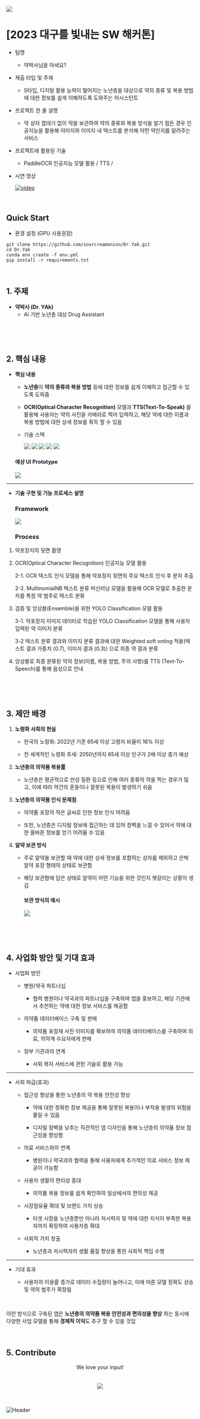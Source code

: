 <a href="./asset/figure5.png"><img src="./asset/figure5.png"></a>

# [2023 대구를 빛내는 SW 해커톤] 

- 팀명

  - 약박사님을 아세요?

- 제출 타입 및 주제
  
  - S타입, 디지털 활용 능력이 떨어지는 노년층을 대상으로 약의 종류 및 복용 방법에 대한 정보를 쉽게 이해하도록 도와주는 어시스턴트

- 프로젝트 한 줄 설명
  
  - 약 상자 껍데기 없이 약을 보관하여 약의 종류와 복용 방식을 알기 힘든 경우 인공지능을 활용해 이미지와 이미지 내 텍스트를 분석해 어떤 약인지를 알려주는 서비스 


- 프로젝트에 활용된 기술
  
  - PaddleOCR 인공지능 모델 활용 / TTS / 

- 시연 영상

    [![video](./asset/figure6.png)](https://www.youtube.com/watch?v=nV2U9PTMvBE?t=0s) 

<br/>

## Quick Start
- 환경 설정 (GPU 사용권장)
```
git clone https://github.com/sourcreamonion/Dr.Yak.git
cd Dr.Yak
conda env create -f env.yml
pip install -r requirements.txt
```
<br/>

## 1. 주제
- __약박사 (Dr. YAk)__
    - AI 기반 노년층 대상 Drug Assistant
<br/>
<br/>
<br/>

## 2. 핵심 내용
- __핵심 내용__

    - **노년층**이 **약의 종류와 복용 방법** 등에 대한 정보를 쉽게 이해하고 접근할 수 있도록 도와줌

    - __OCR(Optical Character Recognition)__ 모델과 __TTS(Text-To-Speak)__ 를 활용해 사용자는 약의 사진을 카메라로 찍어 입력하고, 해당 약에 대한 이름과 복용 방법에 대한 상세 정보를 획득 할 수 있음


    - 기술 스택

        <a href="https://www.python.org/"><img src="https://img.shields.io/badge/python-3776AB?style=for-the-badge&logo=python&logoColor=white"></a> <a href="https://www.w3schools.com/html/"><img src="https://img.shields.io/badge/html5-E34F26?style=for-the-badge&logo=html5&logoColor=white"></a> <a href="https://javascript.info/"><img src="https://img.shields.io/badge/javascript-F7DF1E?style=for-the-badge&logo=javascript&logoColor=black"></a> <a href="https://flask-docs-kr.readthedocs.io/ko/latest/quickstart.html"><img src="https://img.shields.io/badge/flask-000000?style=for-the-badge&logo=flask&logoColor=white"></a> <a href="https://www.w3schools.com/css/"><img src="https://img.shields.io/badge/css-1572B6?style=for-the-badge&logo=css3&logoColor=white"></a>

    #### 예상 UI Prototype

    <a href="./asset/figure1.png"><img src="./asset/figure1.png"></a>

***

- __기술 구현 및 기능 프로세스 설명__

    ### __Framework__

    <a href="./asset/figure2.png"><img src="./asset/figure2.png"></a>

    ### __Process__

1. 약포장지의 뒷면 촬영

2. OCR(Optical Character Recognition) 인공지능 모델 활용

    2-1. OCR 텍스트 인식 모델을 통해 약포장지 뒷면의 주요 텍스트 인식 후 문자 추출

    2-2. MultinomialNB 텍스트 분류 머신러닝 모델을 활용해 OCR 모델로 추출한 문자를 특정 약 범주로 텍스트 분류

3.  검증 및 앙상블(Ensemble)을 위한 YOLO Classification 모델 활용 

    3-1. 약포장지 이미지 데이터로 학습된 YOLO Classification 모델을 통해 사용자 입력된 약 이미지 분류

    3-2 텍스트 분류 결과와 이미지 분류 결과에 대한 Weighted soft voting 적용(텍스트 결과 가중치 (0.7), 이미지 결과 (0.3)) 으로 최종 약 결과 분류

4.  앙상블로 최종 분류된 약의 정보(이름, 복용 방법, 주의 사항)를 TTS (Text-To-Speech)를 통해 음성으로 안내


<br/>
<br/>
<br/>

## 3. 제안 배경
1. **노령화 사회의 현실**

    - 한국의 노령화: 2022년 기준 65세 이상 고령자 비율이 16% 이상

    - 전 세계적인 노령화 추세: 2050년까지 65세 이상 인구가 2배 이상 증가 예상

2. **노년층의 의약품 복용률**

    - 노년층은 평균적으로 만성 질환 등으로 인해 여러 종류의 약을 먹는 경우가 많고, 이에 따라 약간의 혼동이나 잘못된 복용이 발생하기 쉬움

3. **노년층의 의약품 인식 문제점**

    - 의약품 포장의 작은 글씨로 인한 정보 인식 어려움

    - 또한, 노년층은 디지털 정보에 접근하는 데 있어 장벽을 느낄 수 있어서 약에 대한 올바른 정보를 얻기 어려울 수 있음

4. **알약 보관 방식**

    - 주로 알약을 보관할 때 약에 대한 상세 정보를 포함하는 상자를 제외하고 은박 알약 포장 형태의 상태로 보관함

    - 해당 보관함에 담은 상태로 알약이 어떤 기능을 위한 것인지 헷갈리는 상황이 생김


        #### 보관 방식의 예시
        <a href="./asset/figure3.png"><img src="./asset/figure3.png"></a>  
<br/>
<br/>
<br/>

## 4. 사업화 방안 및 기대 효과
- 사업화 방안

    - 병원/약국 파트너십

        - 협력 병원이나 약국과의 파트너십을 구축하여 앱을 홍보하고, 해당 기관에서 추천하는 약에 대한 정보 서비스를 제공함

    - 의약품 데이터베이스 구축 및 판매

        - 의약품 포장재 사진 이미지를 확보하여 의약품 데이터베이스를 구축하여 의료, 의약계 수요자에게 판매

    - 정부 기관과의 연계

        - 사회 복지 서비스에 관한 기술로 활용 가능

***

- 사회 파급(효과)

    - 접근성 향상을 통한 노년층의 약 복용 안전성 향상

        - 약에 대한 정확한 정보 제공을 통해 잘못된 복용이나 부작용 발생의 위험을 줄일 수 있음

        - 디지털 장벽을 낮추는 직관적인 앱 디자인을 통해 노년층의 의약품 정보 접근성을 향상함

    - 의료 서비스와의 연계

        - 병원이나 약국과의 협력을 통해 사용자에게 추가적인 의료 서비스 정보 제공이 가능함

    - 사용자 생활의 편리성 증대

        - 의약품 복용 정보를 쉽게 확인하여 일상에서의 편의성 제공

    - 시장점유율 확대 및 브랜드 가치 상승

        - 타겟 시장을 노년층뿐만 아니라 저시력자 및 약에 대한 지식이 부족한 복용자까지 확장하여 사용자층 확대

    - 사회적 가치 창출

        - 노년층과 저시력자의 생활 품질 향상을 통한 사회적 책임 수행

***

- 기대 효과

    - 사용자의 이용률 증가로 데이터 수집량이 늘어나고, 이에 따른 모델 정확도 상승 및 약의 범주가 확장됨
<br/>
 
이런 방식으로 구축된 앱은 **노년층의 의약품 복용 안전성과 편의성을 향상** 하는 동시에 다양한 사업 모델을 통해 **경제적 이익**도 추구 할 수 있을 것임
<br/>
<br/>
<br/>
## 5. Contribute
<div align="center"> We love your input!</div>

<br/>
<br/>
<div align="center"><a href="https://github.com/sourcreamonion/Dr.YaK/graphs/contributors">
  <img src="https://contrib.rocks/image?repo=sourcreamonion/Dr.YaK" />
</a></div>

<br/>
<br/>

![Header](http://capsule-render.vercel.app/api?type=rect&color=auto&height=200&section=header&text=Team%20Dr.%20Yak&fontSize=80&fontAlignY=&animation=twinkling)
